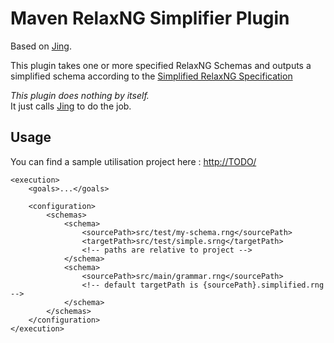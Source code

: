 # Maven RelaxNG Simplifier Plugin

Based on [Jing](https://github.com/relaxng/jing-trang).

This plugin takes one or more specified RelaxNG Schemas and outputs a simplified schema
according to the [Simplified RelaxNG Specification](http://relaxng.org/spec-20011203.html#simplification)

*This plugin does nothing by itself.*  
It just calls [Jing](https://github.com/relaxng/jing-trang) to do the job.

## Usage

You can find a sample utilisation project here :
<http://TODO/>


    <execution>
		<goals>...</goals>
		
        <configuration>
            <schemas>
                <schema>
                    <sourcePath>src/test/my-schema.rng</sourcePath>
                    <targetPath>src/test/simple.srng</targetPath>
                    <!-- paths are relative to project -->
                </schema>
                <schema>
                    <sourcePath>src/main/grammar.rng</sourcePath>
                    <!-- default targetPath is {sourcePath}.simplified.rng -->
                </schema>
            </schemas>
        </configuration>
    </execution>
	

    